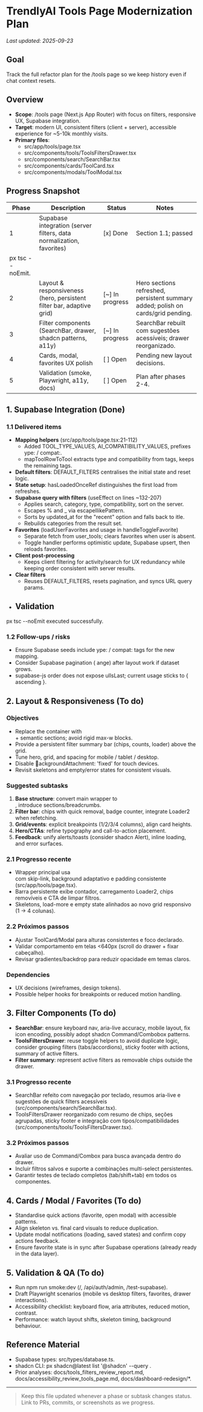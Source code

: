 ﻿# TrendlyAI Tools Page Modernization Plan

_Last updated: 2025-09-23_

## Goal
Track the full refactor plan for the /tools page so we keep history even if chat context resets.

## Overview
- **Scope**: /tools page (Next.js App Router) with focus on filters, responsive UX, Supabase integration.
- **Target**: modern UI, consistent filters (client + server), accessible experience for ~5-10k monthly visits.
- **Primary files**:
  - src/app/tools/page.tsx
  - src/components/tools/ToolsFiltersDrawer.tsx
  - src/components/search/SearchBar.tsx
  - src/components/cards/ToolCard.tsx
  - src/components/modals/ToolModal.tsx

## Progress Snapshot
| Phase | Description | Status | Notes |
| ----- | ----------- | ------ | ----- |
| 1 | Supabase integration (server filters, data normalization, favorites) | [x] Done | Section 1.1; passed 
px tsc --noEmit. |
| 2 | Layout & responsiveness (hero, persistent filter bar, adaptive grid) | [~] In progress | Hero sections refreshed, persistent summary added; polish on cards/grid pending. |
| 3 | Filter components (SearchBar, drawer, shadcn patterns, a11y) | [~] In progress | SearchBar rebuilt com sugestões acessíveis; drawer reorganizado. |
| 4 | Cards, modal, favorites UX polish | [ ] Open | Pending new layout decisions. |
| 5 | Validation (smoke, Playwright, a11y, docs) | [ ] Open | Plan after phases 2-4. |

## 1. Supabase Integration (Done)
### 1.1 Delivered items
- **Mapping helpers** (src/app/tools/page.tsx:21-112)
  - Added TOOL_TYPE_VALUES, AI_COMPATIBILITY_VALUES, prefixes 	ype: / compat:.
  - mapToolRowToTool extracts type and compatibility from tags, keeps the remaining tags.
- **Default filters**: DEFAULT_FILTERS centralises the initial state and reset logic.
- **State setup**: hasLoadedOnceRef distinguishes the first load from refreshes.
- **Supabase query with filters** (useEffect on lines ~132-207)
  - Applies search, category, type, compatibility, sort on the server.
  - Escapes % and _ via escapeIlikePattern.
  - Sorts by updated_at for the "recent" option and falls back to 	itle.
  - Rebuilds categories from the result set.
- **Favorites** (loadUserFavorites and usage in handleToggleFavorite)
  - Separate fetch from user_tools; clears favorites when user is absent.
  - Toggle handler performs optimistic update, Supabase upsert, then reloads favorites.
- **Client post-processing**
  - Keeps client filtering for activity/search for UX redundancy while keeping order consistent with server results.
- **Clear filters**
  - Reuses DEFAULT_FILTERS, resets pagination, and syncs URL query params.
- **Validation**
  - 
px tsc --noEmit executed successfully.

### 1.2 Follow-ups / risks
- Ensure Supabase seeds include 	ype: / compat: tags for the new mapping.
- Consider Supabase pagination (
ange) after layout work if dataset grows.
- supabase-js order does not expose 
ullsLast; current usage sticks to { ascending }.

## 2. Layout & Responsiveness (To do)
### Objectives
- Replace the container with <main> + semantic sections; avoid rigid max-w blocks.
- Provide a persistent filter summary bar (chips, counts, loader) above the grid.
- Tune hero, grid, and spacing for mobile / tablet / desktop.
- Disable ackgroundAttachment: 'fixed' for touch devices.
- Revisit skeletons and empty/error states for consistent visuals.

### Suggested subtasks
1. **Base structure**: convert main wrapper to <main className="relative mx-auto ...">, introduce sections/breadcrumbs.
2. **Filter bar**: chips with quick removal, badge counter, integrate Loader2 when refetching.
3. **Grid/events**: explicit breakpoints (1/2/3/4 columns), align card heights.
4. **Hero/CTAs**: refine typography and call-to-action placement.
5. **Feedback**: unify alerts/toasts (consider shadcn Alert), inline loading, and error surfaces.

### 2.1 Progresso recente
- Wrapper principal usa <main> com skip-link, background adaptativo e padding consistente (src/app/tools/page.tsx).
- Barra persistente exibe contador, carregamento Loader2, chips removíveis e CTA de limpar filtros.
- Skeletons, load-more e empty state alinhados ao novo grid responsivo (1 → 4 colunas).

### 2.2 Próximos passos
- Ajustar ToolCard/Modal para alturas consistentes e foco declarado.
- Validar comportamento em telas <640px (scroll do drawer + fixar cabeçalho).
- Revisar gradientes/backdrop para reduzir opacidade em temas claros.


### Dependencies
- UX decisions (wireframes, design tokens).
- Possible helper hooks for breakpoints or reduced motion handling.

## 3. Filter Components (To do)
- **SearchBar**: ensure keyboard nav, aria-live accuracy, mobile layout, fix icon encoding, possibly adopt shadcn Command/Combobox patterns.
- **ToolsFiltersDrawer**: reuse toggle helpers to avoid duplicate logic, consider grouping filters (tabs/accordions), sticky footer with actions, summary of active filters.
- **Filter summary**: represent active filters as removable chips outside the drawer.
### 3.1 Progresso recente
- SearchBar refeito com navegação por teclado, resumos aria-live e sugestões de quick filters acessíveis (src/components/search/SearchBar.tsx).
- ToolsFiltersDrawer reorganizado com resumo de chips, seções agrupadas, sticky footer e integração com tipos/compatibilidades (src/components/tools/ToolsFiltersDrawer.tsx).

### 3.2 Próximos passos
- Avaliar uso de Command/Combox para busca avançada dentro do drawer.
- Incluir filtros salvos e suporte a combinações multi-select persistentes.
- Garantir testes de teclado completos (tab/shift+tab) em todos os componentes.

## 4. Cards / Modal / Favorites (To do)
- Standardise quick actions (favorite, open modal) with accessible patterns.
- Align skeleton vs. final card visuals to reduce duplication.
- Update modal notifications (loading, saved states) and confirm copy actions feedback.
- Ensure favorite state is in sync after Supabase operations (already ready in the data layer).

## 5. Validation & QA (To do)
- Run npm run smoke:dev (/, /api/auth/admin, /test-supabase).
- Draft Playwright scenarios (mobile vs desktop filters, favorites, drawer interactions).
- Accessibility checklist: keyboard flow, aria attributes, reduced motion, contrast.
- Performance: watch layout shifts, skeleton timing, background behaviour.

## Reference Material
- Supabase types: src/types/database.ts.
- shadcn CLI: 
px shadcn@latest list '@shadcn' --query <component>.
- Prior analyses: docs/tools_filters_review_report.md, docs/accessibility_review_tools_page.md, docs/dashboard-redesign/*.

---

> Keep this file updated whenever a phase or subtask changes status. Link to PRs, commits, or screenshots as we progress.

